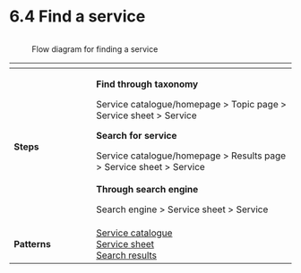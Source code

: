 # 6.4 Find a service

<figure><img src="../../.gitbook/assets/Find a service.png" alt=""><figcaption><p>Flow diagram for finding a service</p></figcaption></figure>

<table data-header-hidden><thead><tr><th width="131"></th><th></th></tr></thead><tbody><tr><td><strong>Steps</strong></td><td><p><strong>Find through taxonomy</strong></p><p>Service catalogue/homepage > Topic page > Service sheet > Service</p><p></p><p><strong>Search for service</strong></p><p>Service catalogue/homepage > Results page > Service sheet > Service<br><br><strong>Through search engine</strong></p><p>Search engine > Service sheet > Service</p></td></tr><tr><td><strong>Patterns</strong></td><td><a href="../6-page-templates/7.8-service-catalogue.md">Service catalogue<br></a><a href="../6-page-templates/7.9-service-sheet.md">Service sheet<br></a><a href="../6-page-templates/7.6-search-results.md">Search results</a></td></tr></tbody></table>

